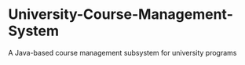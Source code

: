 # University-Course-Management-System
A Java-based course management subsystem for university programs
